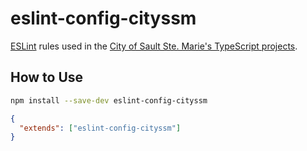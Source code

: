 # eslint-config-cityssm

[ESLint](https://eslint.org/) rules used in the
[City of Sault Ste. Marie's TypeScript projects](https://github.com/search?q=org%3Acityssm++language%3ATypeScript&type=repositories).

## How to Use

```sh
npm install --save-dev eslint-config-cityssm
```

```json
{
  "extends": ["eslint-config-cityssm"]
}
```
